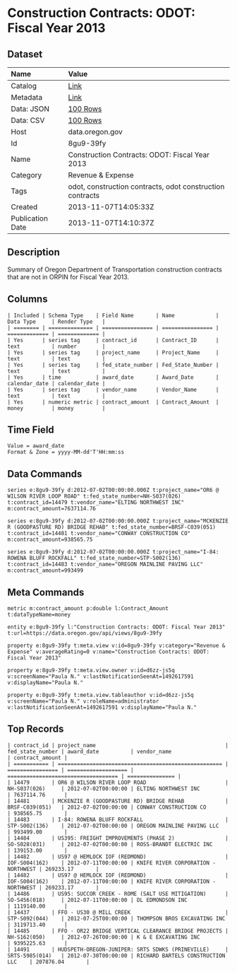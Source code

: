 # Construction Contracts: ODOT: Fiscal Year 2013

## Dataset

| Name | Value |
| :--- | :---- |
| Catalog | [Link](https://catalog.data.gov/dataset/construction-contracts-odot-fiscal-year-2013-39267) |
| Metadata | [Link](https://data.oregon.gov/api/views/8gu9-39fy) |
| Data: JSON | [100 Rows](https://data.oregon.gov/api/views/8gu9-39fy/rows.json?max_rows=100) |
| Data: CSV | [100 Rows](https://data.oregon.gov/api/views/8gu9-39fy/rows.csv?max_rows=100) |
| Host | data.oregon.gov |
| Id | 8gu9-39fy |
| Name | Construction Contracts: ODOT: Fiscal Year 2013 |
| Category | Revenue & Expense |
| Tags | odot, construction contracts, odot construction contracts |
| Created | 2013-11-07T14:05:33Z |
| Publication Date | 2013-11-07T14:10:37Z |

## Description

Summary of Oregon Department of Transportation construction contracts that are not in ORPIN for Fiscal Year 2013.

## Columns

```ls
| Included | Schema Type    | Field Name       | Name             | Data Type     | Render Type   |
| ======== | ============== | ================ | ================ | ============= | ============= |
| Yes      | series tag     | contract_id      | Contract_ID      | text          | number        |
| Yes      | series tag     | project_name     | Project_Name     | text          | text          |
| Yes      | series tag     | fed_state_number | Fed_State_Number | text          | text          |
| Yes      | time           | award_date       | Award_Date       | calendar_date | calendar_date |
| Yes      | series tag     | vendor_name      | Vendor_Name      | text          | text          |
| Yes      | numeric metric | contract_amount  | Contract_Amount  | money         | money         |
```

## Time Field

```ls
Value = award_date
Format & Zone = yyyy-MM-dd'T'HH:mm:ss
```

## Data Commands

```ls
series e:8gu9-39fy d:2012-07-02T00:00:00.000Z t:project_name="OR6 @ WILSON RIVER LOOP ROAD" t:fed_state_number=NH-S037(026) t:contract_id=14479 t:vendor_name="ELTING NORTHWEST INC" m:contract_amount=7637114.76

series e:8gu9-39fy d:2012-07-02T00:00:00.000Z t:project_name="MCKENZIE R (GOODPASTURE RD) BRIDGE REHAB" t:fed_state_number=BRSF-C039(051) t:contract_id=14481 t:vendor_name="CONWAY CONSTRUCTION CO" m:contract_amount=938565.75

series e:8gu9-39fy d:2012-07-02T00:00:00.000Z t:project_name="I-84: ROWENA BLUFF ROCKFALL" t:fed_state_number=STP-S002(136) t:contract_id=14483 t:vendor_name="OREGON MAINLINE PAVING LLC" m:contract_amount=993499
```

## Meta Commands

```ls
metric m:contract_amount p:double l:Contract_Amount t:dataTypeName=money

entity e:8gu9-39fy l:"Construction Contracts: ODOT: Fiscal Year 2013" t:url=https://data.oregon.gov/api/views/8gu9-39fy

property e:8gu9-39fy t:meta.view v:id=8gu9-39fy v:category="Revenue & Expense" v:averageRating=0 v:name="Construction Contracts: ODOT: Fiscal Year 2013"

property e:8gu9-39fy t:meta.view.owner v:id=d6zz-js5q v:screenName="Paula N." v:lastNotificationSeenAt=1492617591 v:displayName="Paula N."

property e:8gu9-39fy t:meta.view.tableauthor v:id=d6zz-js5q v:screenName="Paula N." v:roleName=administrator v:lastNotificationSeenAt=1492617591 v:displayName="Paula N."
```

## Top Records

```ls
| contract_id | project_name                                         | fed_state_number | award_date          | vendor_name                         | contract_amount | 
| =========== | ==================================================== | ================ | =================== | =================================== | =============== | 
| 14479       | OR6 @ WILSON RIVER LOOP ROAD                         | NH-S037(026)     | 2012-07-02T00:00:00 | ELTING NORTHWEST INC                | 7637114.76      | 
| 14481       | MCKENZIE R (GOODPASTURE RD) BRIDGE REHAB             | BRSF-C039(051)   | 2012-07-02T00:00:00 | CONWAY CONSTRUCTION CO              | 938565.75       | 
| 14483       | I-84: ROWENA BLUFF ROCKFALL                          | STP-S002(136)    | 2012-07-02T00:00:00 | OREGON MAINLINE PAVING LLC          | 993499.00       | 
| 14484       | US395: FREIGHT IMPROVEMENTS (PHASE 2)                | SO-S028(031)     | 2012-07-02T00:00:00 | ROSS-BRANDT ELECTRIC INC            | 139153.00       | 
| 14482       | US97 @ HEMLOCK IOF (REDMOND)                         | IOF-S004(162)    | 2012-07-11T00:00:00 | KNIFE RIVER CORPORATION - NORTHWEST | 269233.17       | 
| 14482       | US97 @ HEMLOCK IOF (REDMOND)                         | IOF-S004(162)    | 2012-07-11T00:00:00 | KNIFE RIVER CORPORATION - NORTHWEST | 269233.17       | 
| 14486       | US95: SUCCOR CREEK - ROME (SALT USE MITIGATION)      | SO-S456(018)     | 2012-07-11T00:00:00 | DL EDMONDSON INC                    | 1119140.00      | 
| 14437       | FFO - US30 @ MILL CREEK                              | STP-S092(044)    | 2012-07-25T00:00:00 | THOMPSON BROS EXCAVATING INC        | 3119713.40      | 
| 14485       | FFO - OR22 BRIDGE VERTICAL CLEARANCE BRIDGE PROJECTS | NH-S162(050)     | 2012-07-26T00:00:00 | K & E EXCAVATING INC                | 9395225.63      | 
| 14491       | HUDSPETH-OREGON-JUNIPER: SRTS SDWKS (PRINEVILLE)     | SRTS-5985(014)   | 2012-07-30T00:00:00 | RICHARD BARTELS CONSTRUCTION LLC    | 207876.04       | 
```